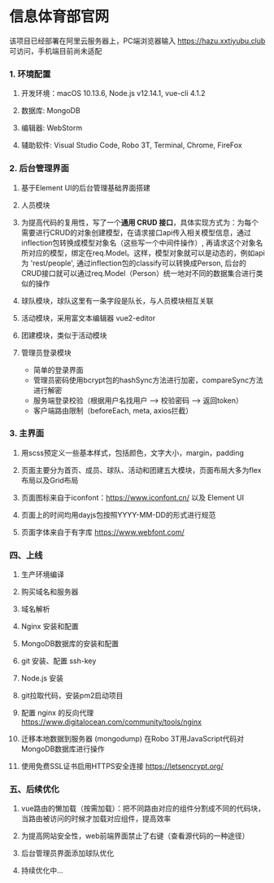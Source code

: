 # 信息体育部官网

该项目已经部署在阿里云服务器上，PC端浏览器输入 https://hazu.xxtiyubu.club 可访问，手机端目前尚未适配

### 1. 环境配置

1. 开发环境：macOS 10.13.6, Node.js v12.14.1, vue-cli 4.1.2

1. 数据库: MongoDB

1. 编辑器: WebStorm

1. 辅助软件: Visual Studio Code, Robo 3T, Terminal, Chrome, FireFox

### 2. 后台管理界面

1. 基于Element UI的后台管理基础界面搭建

1. 人员模块

1. 为提高代码的复用性，写了一个**通用 CRUD 接口**，具体实现方式为：为每个需要进行CRUD的对象创建模型，在请求接口api传入相关模型信息，通过inflection包转换成模型对象名（这些写一个中间件操作）, 再请求这个对象名所对应的模型，绑定在req.Model。这样，模型对象就可以是动态的，例如api为 'rest/people', 通过inflection包的classify可以转换成Person, 后台的CRUD接口就可以通过req.Model（Person）统一地对不同的数据集合进行类似的操作

1. 球队模块，球队这里有一条字段是队长，与人员模块相互关联

1. 活动模块，采用富文本编辑器 vue2-editor

1. 团建模块，类似于活动模块

1. 管理员登录模块

    - 简单的登录界面
    - 管理员密码使用bcrypt包的hashSync方法进行加密，compareSync方法进行解密
    - 服务端登录校验（根据用户名找用户 --> 校验密码 --> 返回token）
    - 客户端路由限制（beforeEach, meta, axios拦截）
  
### 3. 主界面

1. 用scss预定义一些基本样式，包括颜色，文字大小，margin，padding

1. 页面主要分为首页、成员、球队、活动和团建五大模块，页面布局大多为flex布局以及Grid布局

1. 页面图标来自于iconfont：https://www.iconfont.cn/ 以及 Element UI

1. 页面上的时间均用dayjs包按照YYYY-MM-DD的形式进行规范

1. 页面字体来自于有字库 https://www.webfont.com/

### 四、上线

1. 生产环境编译

1. 购买域名和服务器

1. 域名解析

1. Nginx 安装和配置

1. MongoDB数据库的安装和配置

1. git 安装、配置 ssh-key

1. Node.js 安装

1. git拉取代码，安装pm2启动项目

1. 配置 nginx 的反向代理 https://www.digitalocean.com/community/tools/nginx

1. 迁移本地数据到服务器 (mongodump) 在Robo 3T用JavaScript代码对MongoDB数据库进行操作

1. 使用免费SSL证书启用HTTPS安全连接 https://letsencrypt.org/

### 五、后续优化

1. vue路由的懒加载（按需加载）：把不同路由对应的组件分割成不同的代码块，当路由被访问的时候才加载对应组件，提高效率

1. 为提高网站安全性，web前端界面禁止了右键（查看源代码的一种途径）

1. 后台管理员界面添加球队优化

1. 持续优化中...